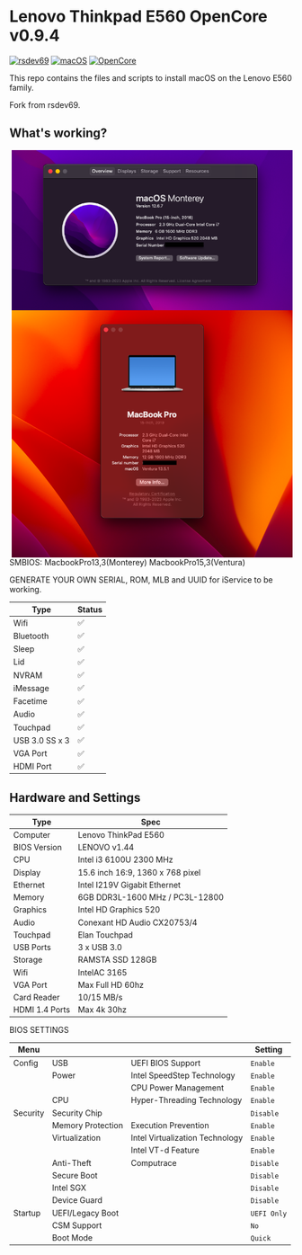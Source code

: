 # Lenovo Thinkpad E560 OpenCore v0.9.4


[![rsdev69](https://img.shields.io/badge/rsdev69-fork-green?logo=github)](https://github.com/rsdev69/ThinkPad-E560-Hackintosh)
[![macOS](https://img.shields.io/badge/macOS-Monterey-blue)](https://developer.apple.com/documentation/macos-release-notes)
[![OpenCore](https://img.shields.io/badge/OpenCore-0.9.4-green)](https://github.com/acidanthera/OpenCorePkg)

This repo contains the files and scripts to install macOS on the Lenovo E560 family.

Fork from rsdev69.

## What's working?

<img align="right" src="./img/specsmonterey.png" alt="specsmonterey" width="500">
<img align="right" src="./img/specsventura.png" alt="specsventura" width="500">

SMBIOS: MacbookPro13,3(Monterey)
        MacbookPro15,3(Ventura)


GENERATE YOUR OWN SERIAL, ROM, MLB and UUID for iService to be working.

| Type             | Status |
|------------------|--------|
| Wifi             |    ✅  |
| Bluetooth        |    ✅  |
| Sleep            |    ✅  |
| Lid              |    ✅  |
| NVRAM            |    ✅  |
| iMessage         |    ✅  |
| Facetime         |    ✅  |
| Audio            |    ✅  |
| Touchpad         |    ✅  |
| USB 3.0 SS x 3   |    ✅  |
| VGA Port         |    ✅  |
| HDMI Port        |    ✅  |

 
## Hardware and Settings

| Type           | Spec                                |
|----------------|-------------------------------------|
| Computer       | Lenovo ThinkPad E560                |
| BIOS Version   | LENOVO v1.44                        |
| CPU            | Intel i3 6100U 2300 MHz             |
| Display        | 15.6 inch 16:9, 1360 x 768 pixel    |
| Ethernet       | Intel I219V Gigabit Ethernet        |
| Memory         | 6GB DDR3L-1600 MHz / PC3L-12800     |
| Graphics       | Intel HD Graphics 520               |
| Audio          | Conexant HD Audio CX20753/4         |
| Touchpad       | Elan Touchpad                       |
| USB Ports      | 3 x USB 3.0                         |
| Storage        | RAMSTA SSD 128GB                    |
| Wifi           | IntelAC 3165                        |
| VGA Port       | Max Full HD 60hz                    |
| Card Reader    | 10/15 MB/s                          |
| HDMI 1.4 Ports | Max 4k 30hz                         |

BIOS SETTINGS

| Menu     |                   |                                 | Setting     |
|----------|-------------------|---------------------------------|-------------|
| Config   | USB               | UEFI BIOS Support               | `Enable `   |
|          | Power             | Intel SpeedStep Technology      | `Enable `   |
|          |                   | CPU Power Management            | `Enable `   |
|          | CPU               | Hyper-Threading Technology      | `Enable `   |
| Security | Security Chip     |                                 | `Disable `  |
|          | Memory Protection | Execution Prevention            | `Enable `   |
|          | Virtualization    | Intel Virtualization Technology | `Enable `   |
|          |                   | Intel VT-d Feature              | `Enable `   |
|          | Anti-Theft        | Computrace                      | `Disable `  |
|          | Secure Boot       |                                 | `Disable `  |
|          | Intel SGX         |                                 | `Disable `  |
|          | Device Guard      |                                 | `Disable `  |
| Startup  | UEFI/Legacy Boot  |                                 | `UEFI Only` |
|          | CSM Support       |                                 | `No`        |
|          | Boot Mode         |                                 | `Quick`     |
